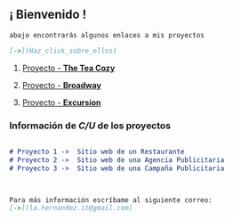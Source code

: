 ## **¡ Bienvenido !** 
`abajo encontrarás algunos enlaces a mis proyectos`
```markdown
[->](Haz_click_sobre_ellos)
```
1. [Proyecto - **The Tea Cozy**](https://albertoprogra.github.io/prj-rev-bwfs-tea-cozy/tea_cozy)

2. [Proyecto - **Broadway**](https://albertoprogra.github.io/broadway/) 

3. [Proyecto - **Excursion**](https://albertoprogra.github.io/excursion/)



### Información de _C/U_ de los proyectos
```markdown

# Proyecto 1 ->  Sitio web de un Restaurante
# Proyecto 2 ->  Sitio web de una Agencia Publicitaria
# Proyecto 3 ->  Sitio web de una Campaña Publicitaria 



Para más información escríbame al siguiente correo: 
[->](la.hernandez.it@gmail.com)
```
